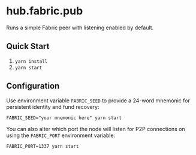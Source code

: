 # hub.fabric.pub
Runs a simple Fabric peer with listening enabled by default.

## Quick Start
1. `yarn install`
2. `yarn start`

## Configuration
Use environment variable `FABRIC_SEED` to provide a 24-word mnemonic for
persistent identity and fund recovery:

```
FABRIC_SEED="your mnemonic here" yarn start
```

You can also alter which port the node will listen for P2P connections on
using the `FABRIC_PORT` environment variable:

```
FABRIC_PORT=1337 yarn start
```